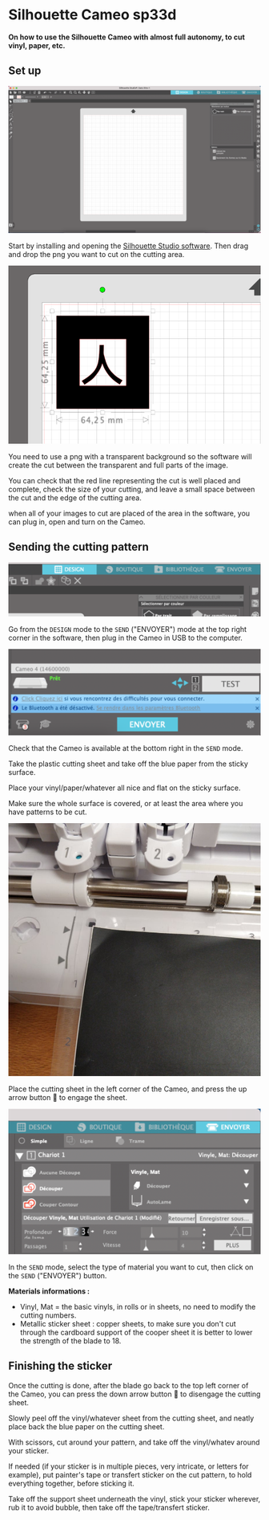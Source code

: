 # Silhouette Cameo sp33d

**On how to use the Silhouette Cameo with almost full autonomy, to cut vinyl, paper, etc.**

<!--gif-->

## Set up

![Screenshot du logiciel](./images/screen1.png)

Start by installing and opening the [Silhouette Studio software](https://www.silhouettefr.fr/applications-logiciels/).
Then drag and drop the png you want to cut on the cutting area.

![Screenshot du png](./images/screen2.png)

You need to use a png with a transparent background so the software will create the cut between the transparent and full parts of the image.

You can check that the red line representing the cut is well placed and complete, check the size of your cutting, and leave a small space between the cut and the edge of the cutting area.

when all of your images to cut are placed of the area in the software, you can plug in, open and turn on the Cameo.

## Sending the cutting pattern

![Screenshot du logiciel en mode Design](./images/screen3.png)

Go from the `DESIGN` mode to the `SEND` ("ENVOYER") mode at the top right corner in the software, then plug in the Cameo in USB to the computer.

![Screenshot de la machine dans le logiciel](./images/screen4.png)

Check that the Cameo is available at the bottom right in the `SEND` mode.

Take the plastic cutting sheet and take off the blue paper from the sticky surface.

Place your vinyl/paper/whatever all nice and flat on the sticky surface.

Make sure the whole surface is covered, or at least the area where you have patterns to be cut.

![Screenshot de la plaque calée sur la machine](./images/screen5.png)

Place the cutting sheet in the left corner of the Cameo, and press the up arrow button 🔼 to engage the sheet.

![Screenshot du logiciel en mode Envoyer](./images/screen6.png)

In the `SEND` mode, select the type of material you want to cut, then click on the `SEND` ("ENVOYER") button.

**Materials informations :**
- Vinyl, Mat = the basic vinyls, in rolls or in sheets, no need to modify the cutting numbers.
- Metallic sticker sheet : copper sheets, to make sure you don't cut through the cardboard support of the cooper sheet it is better to lower the strength of the blade to 18.

## Finishing the sticker

Once the cutting is done, after the blade go back to the top left corner of the Cameo, you can press the down arrow button 🔽 to disengage the cutting sheet.

Slowly peel off the vinyl/whatever sheet from the cutting sheet, and neatly place back the blue paper on the cutting sheet.

With scissors, cut around your pattern, and take off the vinyl/whatev around your sticker.

<!--gif d'enlever la contreforme-->

If needed (if your sticker is in multiple pieces, very intricate, or letters for example), put painter's tape or transfert sticker on the cut pattern, to hold everything together, before sticking it.

Take off the support sheet underneath the vinyl, stick your sticker wherever, rub it to avoid bubble, then take off the tape/transfert sticker.
